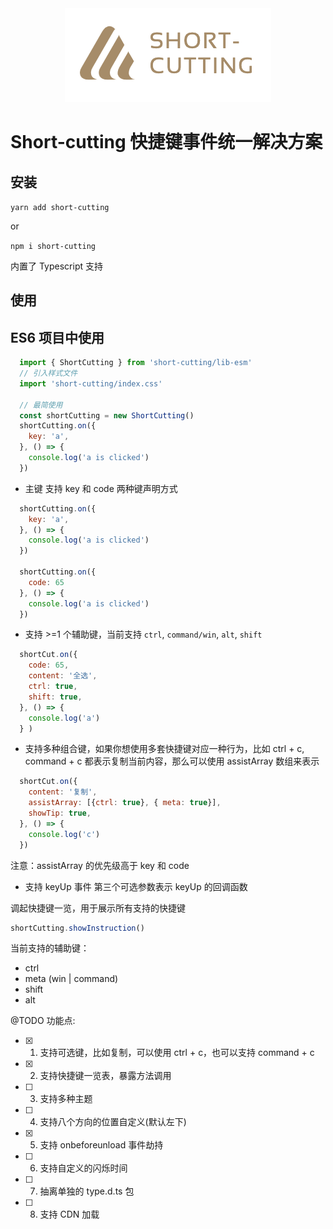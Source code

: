 <div align=center>
  <img  src="./logo.png" />
</div>

# Short-cutting 快捷键事件统一解决方案

## 安装
  `yarn add short-cutting`

  or

  `npm i short-cutting`

  内置了 Typescript 支持

## 使用
 
  ## ES6 项目中使用
  ```js
    import { ShortCutting } from 'short-cutting/lib-esm'
    // 引入样式文件
    import 'short-cutting/index.css'

    // 最简使用
    const shortCutting = new ShortCutting()
    shortCutting.on({
      key: 'a',
    }, () => {
      console.log('a is clicked')
    })
  ```

  * 主键 支持 key 和 code 两种键声明方式

  ```js
    shortCutting.on({
      key: 'a',
    }, () => {
      console.log('a is clicked')
    })

    shortCutting.on({
      code: 65
    }, () => {
      console.log('a is clicked')
    })
  ```

  * 支持 >=1 个辅助键，当前支持 `ctrl`, `command/win`, `alt`, `shift`

  ```js
    shortCut.on({
      code: 65,
      content: '全选',
      ctrl: true,
      shift: true,
    }, () => {
      console.log('a')
    } )
  ```

  * 支持多种组合键，如果你想使用多套快捷键对应一种行为，比如 ctrl + c, command + c 都表示复制当前内容，那么可以使用 assistArray 数组来表示

  ```js
    shortCut.on({
      content: '复制',
      assistArray: [{ctrl: true}, { meta: true}],
      showTip: true,
    }, () => {
      console.log('c')
    })
  ```
  注意：assistArray 的优先级高于 key 和 code

  * 支持 keyUp 事件
    第三个可选参数表示 keyUp 的回调函数


  调起快捷键一览，用于展示所有支持的快捷键


  ```js
  shortCutting.showInstruction()
  ```

  当前支持的辅助键：
  
  * ctrl
  * meta (win | command)
  * shift
  * alt

@TODO 功能点:

- [x] 1. 支持可选键，比如复制，可以使用 ctrl + c，也可以支持 command + c   
- [x] 2. 支持快捷键一览表，暴露方法调用  
- [ ] 3. 支持多种主题  
- [ ] 4. 支持八个方向的位置自定义(默认左下)  
- [x] 5. 支持 onbeforeunload 事件劫持  
- [ ] 6. 支持自定义的闪烁时间  
- [ ] 7. 抽离单独的 type.d.ts 包
- [ ] 8. 支持 CDN 加载

